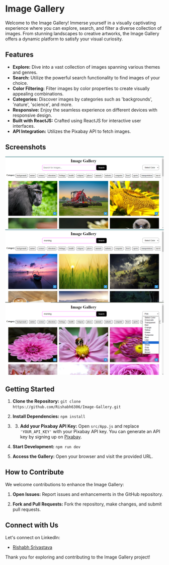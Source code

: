 # Image Gallery

Welcome to the Image Gallery! Immerse yourself in a visually captivating experience where you can explore, search, and filter a diverse collection of images. From stunning landscapes to creative artworks, the Image Gallery offers a dynamic platform to satisfy your visual curiosity.

## Features

- **Explore:** Dive into a vast collection of images spanning various themes and genres.
- **Search:** Utilize the powerful search functionality to find images of your choice.
- **Color Filtering:** Filter images by color properties to create visually appealing combinations.
- **Categories:** Discover images by categories such as 'backgrounds', 'nature', 'science', and more.
- **Responsive:** Enjoy the seamless experience on different devices with responsive design.
- **Built with ReactJS:** Crafted using ReactJS for interactive user interfaces.
- **API Integration:** Utilizes the Pixabay API to fetch images.


## Screenshots

![Screenshot 1](./public/Screenshot%20-1.png)
![Screenshot 1](./public/Screenshot%20-2.png)
![Screenshot 1](./public/Screenshot%20-3.png)

## Getting Started

1. **Clone the Repository:** `git clone https://github.com/Rishabh6306/Image-Gallery.git`

2. **Install Dependencies:** `npm install`

3. 3. **Add your Pixabay API Key:** Open `src/App.js` and replace `'YOUR_API_KEY'` with your Pixabay API key. You can generate an API key by signing up on [Pixabay](https://pixabay.com/api/docs/).

4. **Start Development:** `npm run dev`

5. **Access the Gallery:** Open your browser and visit the provided URL.

## How to Contribute

We welcome contributions to enhance the Image Gallery:

1. **Open Issues:** Report issues and enhancements in the GitHub repository.

2. **Fork and Pull Requests:** Fork the repository, make changes, and submit pull requests.

## Connect with Us

Let's connect on LinkedIn:

- [Rishabh Srivastava](https://www.linkedin.com/in/rishabh-srivastava-b68684262/)

Thank you for exploring and contributing to the Image Gallery project!